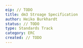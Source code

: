 ```yaml
---
eip: // TODO
title: dm3 Stroage Specification
author: Heiko Burkhardt
status: // TODO
type: Standards Track
category: ERC
created: // TODO
---
```


